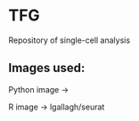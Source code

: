 # TFG
Repository of single-cell analysis 



## Images used:

Python image ->

R image -> lgallagh/seurat

